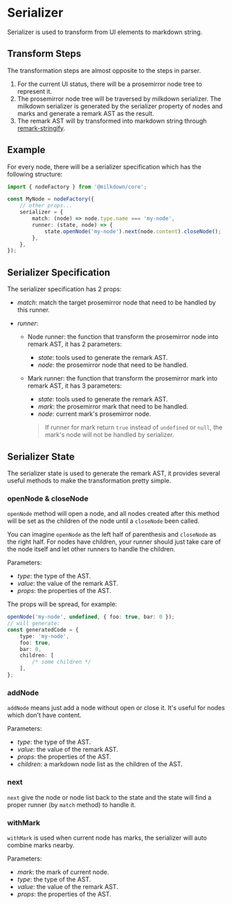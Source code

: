 # Serializer

Serializer is used to transform from UI elements to markdown string.

## Transform Steps

The transformation steps are almost opposite to the steps in parser.

1. For the current UI status, there will be a prosemirror node tree to represent it.
2. The prosemirror node tree will be traversed by milkdown serializer. The milkdown serializer is generated by the serializer property of nodes and marks and generate a remark AST as the result.
3. The remark AST will by transformed into markdown string through [remark-stringify](https://github.com/remarkjs/remark/tree/main/packages/remark-stringify).

## Example

For every node, there will be a serializer specification which has the following structure:

```typescript
import { nodeFactory } from '@milkdown/core';

const MyNode = nodeFactory({
    // other props...
    serializer = {
        match: (node) => node.type.name === 'my-node',
        runner: (state, node) => {
            state.openNode('my-node').next(node.content).closeNode();
        },
    },
});
```

## Serializer Specification

The serializer specification has 2 props:

-   _match_: match the target prosemirror node that need to be handled by this runner.

-   _runner_:

    -   Node runner:
        the function that transform the prosemirror node into remark AST, it has 2 parameters:

        -   _state_: tools used to generate the remark AST.
        -   _node_: the prosemirror node that need to be handled.

    -   Mark runner:
        the function that transform the prosemirror mark into remark AST, it has 3 parameters:

        -   _state_: tools used to generate the remark AST.
        -   _mark_: the prosemirror mark that need to be handled.
        -   _node_: current mark's prosemirror node.

        > If runner for mark return `true` instead of `undefined` or `null`,
        > the mark's node will not be handled by serializer.

## Serializer State

The serializer state is used to generate the remark AST,
it provides several useful methods to make the transformation pretty simple.

### openNode & closeNode

`openNode` method will open a node, and all nodes created after this method will be set as the children of the node until a `closeNode` been called.

You can imagine `openNode` as the left half of parenthesis and `closeNode` as the right half. For nodes have children, your runner should just take care of the node itself and let other runners to handle the children.

Parameters:

-   _type_: the type of the AST.
-   _value_: the value of the remark AST.
-   _props_: the properties of the AST.

The props will be spread, for example:

```typescript
openNode('my-node', undefined, { foo: true, bar: 0 });
// will generate:
const generatedCode = {
    type: 'my-node',
    foo: true,
    bar: 0,
    children: [
        /* some children */
    ],
};
```

### addNode

`addNode` means just add a node without open or close it. It's useful for nodes which don't have content.

Parameters:

-   _type_: the type of the AST.
-   _value_: the value of the remark AST.
-   _props_: the properties of the AST.
-   _children_: a markdown node list as the children of the AST.

### next

`next` give the node or node list back to the state and the state will find a proper runner (by `match` method) to handle it.

### withMark

`withMark` is used when current node has marks, the serializer will auto combine marks nearby.

Parameters:

-   _mark_: the mark of current node.
-   _type_: the type of the AST.
-   _value_: the value of the remark AST.
-   _props_: the properties of the AST.

